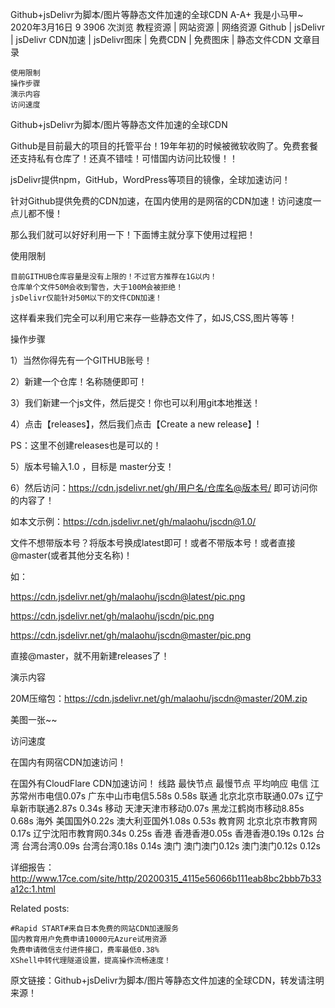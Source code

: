 
Github+jsDelivr为脚本/图片等静态文件加速的全球CDN
A-A+
我是小马甲~ 2020年3月16日 9 3906 次浏览 教程资源 | 网站资源 | 网络资源 Github | jsDelivr | jsDelivr CDN加速 | jsDelivr图床 | 免费CDN | 免费图床 | 静态文件CDN
文章目录

    使用限制
    操作步骤
    演示内容
    访问速度

Github+jsDelivr为脚本/图片等静态文件加速的全球CDN

Github是目前最大的项目的托管平台！19年年初的时候被微软收购了。免费套餐还支持私有仓库了！还真不错哇！可惜国内访问比较慢！！

jsDelivr提供npm，GitHub，WordPress等项目的镜像，全球加速访问！

针对Github提供免费的CDN加速，在国内使用的是网宿的CDN加速！访问速度一点儿都不慢！

那么我们就可以好好利用一下！下面博主就分享下使用过程把！

 
使用限制

    目前GITHUB仓库容量是没有上限的！不过官方推荐在1G以内！
    仓库单个文件50M会收到警告，大于100M会被拒绝！
    jsDelivr仅能针对50M以下的文件CDN加速！

 

这样看来我们完全可以利用它来存一些静态文件了，如JS,CSS,图片等等！

 
操作步骤

1）当然你得先有一个GITHUB账号！

 

2）新建一个仓库！名称随便即可！

 

3）我们新建一个js文件，然后提交！你也可以利用git本地推送！

 

 

4）点击【releases】，然后我们点击【Create a new release】!

PS：这里不创建releases也是可以的！

 

 

5）版本号输入1.0 ，目标是 master分支！

 

 

6）然后访问：https://cdn.jsdelivr.net/gh/用户名/仓库名@版本号/ 即可访问你的内容了！

如本文示例：https://cdn.jsdelivr.net/gh/malaohu/jscdn@1.0/

 

文件不想带版本号？将版本号换成latest即可！或者不带版本号！或者直接@master(或者其他分支名称)！

如：

https://cdn.jsdelivr.net/gh/malaohu/jscdn@latest/pic.png

https://cdn.jsdelivr.net/gh/malaohu/jscdn/pic.png

https://cdn.jsdelivr.net/gh/malaohu/jscdn@master/pic.png

直接@master，就不用新建releases了！

 

 

 
演示内容

20M压缩包：https://cdn.jsdelivr.net/gh/malaohu/jscdn@master/20M.zip

美图一张~~

 

 
访问速度

在国内有网宿CDN加速访问！

在国外有CloudFlare CDN加速访问！
线路 	最快节点 	最慢节点 	平均响应
电信 	江苏常州市电信0.07s 	广东中山市电信5.58s 	0.58s
联通 	北京北京市联通0.07s 	辽宁阜新市联通2.87s 	0.34s
移动 	天津天津市移动0.07s 	黑龙江鹤岗市移动8.85s 	0.68s
海外 	美国国外0.22s 	澳大利亚国外1.08s 	0.53s
教育网 	北京北京市教育网0.17s 	辽宁沈阳市教育网0.34s 	0.25s
香港 	香港香港0.05s 	香港香港0.19s 	0.12s
台湾 	台湾台湾0.09s 	台湾台湾0.18s 	0.14s
澳门 	澳门澳门0.12s 	澳门澳门0.12s 	0.12s

 

详细报告：http://www.17ce.com/site/http/20200315_4115e56066b111eab8bc2bbb7b33a12c:1.html

 

 
Related posts:

    #Rapid START#来自日本免费的网站CDN加速服务
    国内教育用户免费申请10000元Azure试用资源
    免费申请微信支付进件接口，费率最低0.38%
    XShell中转代理隧道设置，提高操作流畅速度！

原文链接：Github+jsDelivr为脚本/图片等静态文件加速的全球CDN，转发请注明来源！
